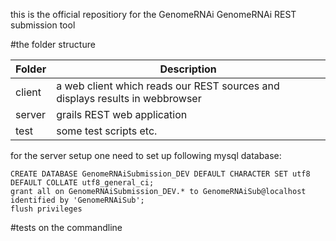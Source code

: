 this is the official repositiory for the GenomeRNAi GenomeRNAi REST submission tool

#the folder structure

Folder | Description
------------ | -------------
client | a web client which reads our REST sources and displays results in webbrowser
server | grails REST web application
test   | some test scripts etc.
 

for the server setup one need to set up following mysql database:
```
CREATE DATABASE GenomeRNAiSubmission_DEV DEFAULT CHARACTER SET utf8 DEFAULT COLLATE utf8_general_ci;
grant all on GenomeRNAiSubmission_DEV.* to GenomeRNAiSub@localhost identified by 'GenomeRNAiSub';
flush privileges
```


#tests on the commandline

